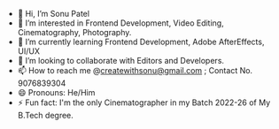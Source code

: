 - 👋 Hi, I’m Sonu Patel
- 👀 I’m interested in Frontend Development, Video Editing, Cinematography, Photography.
- 🌱 I’m currently learning Frontend Development, Adobe AfterEffects, UI/UX
- 💞️ I’m looking to collaborate with Editors and Developers.
- 📫 How to reach me @createwithsonu@gmail.com ; Contact No. 9076839304
- 😄 Pronouns: He/Him
- ⚡ Fun fact: I'm the only Cinematographer in my Batch 2022-26 of My B.Tech degree.

<!---
createwithsonu/createwithsonu is a ✨ special ✨ repository because its `README.md` (this file) appears on your GitHub profile.
You can click the Preview link to take a look at your changes.
--->

